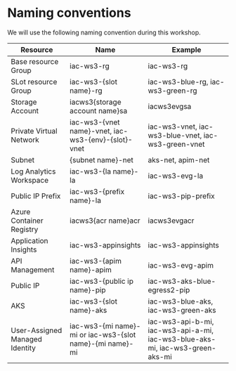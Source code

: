 # Naming conventions

We will use the following naming convention during this workshop.

Resource | Name | Example
------------ | ------------- | -------------
Base resource Group | iac-ws3-rg | iac-ws3-rg
SLot resource Group | iac-ws3-{slot name}-rg | iac-ws3-blue-rg, iac-ws3-green-rg
Storage Account | iacws3{storage account name}sa | iacws3evgsa
Private Virtual Network | iac-ws3-{vnet name}-vnet, iac-ws3-{env}-{slot}-vnet | iac-ws3-vnet, iac-ws3-blue-vnet, iac-ws3-green-vnet
Subnet | {subnet name}-net | aks-net, apim-net
Log Analytics Workspace | iac-ws3-{la name}-la | iac-ws3-evg-la
Public IP Prefix | iac-ws3-{prefix name}-la | iac-ws3-pip-prefix
Azure Container Registry | iacws3{acr name}acr | iacws3evgacr
Application Insights | iac-ws3-appinsights | iac-ws3-appinsights
API Management | iac-ws3-{apim name}-apim | iac-ws3-evg-apim
Public IP | iac-ws3-{public ip name}-pip | iac-ws3-aks-blue-egress2-pip
AKS | iac-ws3-{slot name}-aks | iac-ws3-blue-aks, iac-ws3-green-aks
User-Assigned Managed Identity | iac-ws3-{mi name}-mi or iac-ws3-{slot name}-{mi name}-mi | iac-ws3-api-b-mi, iac-ws3-api-a-mi, iac-ws3-blue-aks-mi, iac-ws3-green-aks-mi